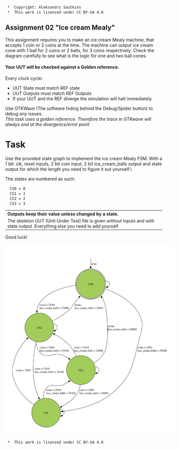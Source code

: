 ```
 *  Copyright: Aleksandrs Sautkins
 *  This work is licensed under CC BY-SA 4.0 
```

## Assignment 02 "Ice cream Mealy"
  This assignment requires you to make an ice cream Mealy machine, that accepts 1 coin or 2 coins at the time. The machine can output ice cream cone with 1 ball for 2 coins or 2 balls, for 3 coins respectively. Check the diagram carefully to see what is the logic for one and two ball cones.

  
#### Your UUT will be checked against a Golden reference. 
  Every clock cycle:

  - UUT State must match REF state  
  - UUT Outputs must match REF Outputs
  - If your UUT and the REF diverge the simulation will halt immediately

  Use GTKWave (The software hiding behind the Debug/Spider button) to debug any issues.\
  *This task uses a golden reference. Therefore the trace in GTKwave will always end at the divergence/error point*

# Task
  Use the provided state graph to implement the ice cream Mealy FSM. With a 1 bit: clk, reset inputs, 2 bit coin input, 2 bit ice_cream_balls output and state output for which the length you need to figure it out yourself.\

  The states are numbered as such:
  ```
    CS0 = 0
    CS1 = 1
    CS2 = 2
    CS3 = 3
  ```
  | |
  | -- |
  |  **Outputs keep their value unless changed by a state.** | |
  The skeleton UUT (Unit Under Test) file is given _without_ inputs and with state output. Everything else you need to add yourself| |

  Good luck!


<img src="fsm.svg" style="background-color:white;padding:20px;">

```
 *  This work is licensed under CC BY-SA 4.0 
```
